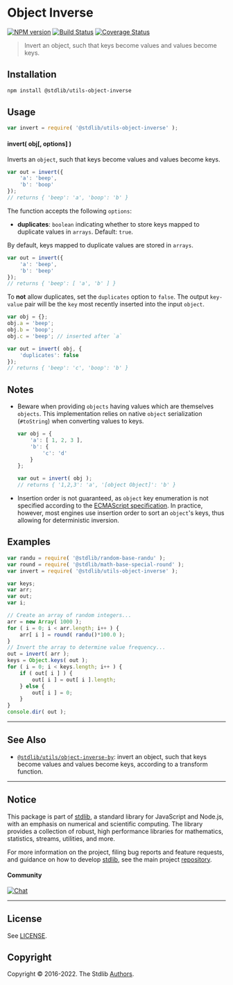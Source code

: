 <!--

@license Apache-2.0

Copyright (c) 2018 The Stdlib Authors.

Licensed under the Apache License, Version 2.0 (the "License");
you may not use this file except in compliance with the License.
You may obtain a copy of the License at

   http://www.apache.org/licenses/LICENSE-2.0

Unless required by applicable law or agreed to in writing, software
distributed under the License is distributed on an "AS IS" BASIS,
WITHOUT WARRANTIES OR CONDITIONS OF ANY KIND, either express or implied.
See the License for the specific language governing permissions and
limitations under the License.

-->

# Object Inverse

[![NPM version][npm-image]][npm-url] [![Build Status][test-image]][test-url] [![Coverage Status][coverage-image]][coverage-url] <!-- [![dependencies][dependencies-image]][dependencies-url] -->

> Invert an object, such that keys become values and values become keys.

<section class="installation">

## Installation

```bash
npm install @stdlib/utils-object-inverse
```

</section>

<section class="usage">

## Usage

```javascript
var invert = require( '@stdlib/utils-object-inverse' );
```

#### invert( obj\[, options] )

Inverts an `object`, such that keys become values and values become keys.

```javascript
var out = invert({
    'a': 'beep',
    'b': 'boop'
});
// returns { 'beep': 'a', 'boop': 'b' }
```

The function accepts the following `options`:

-   **duplicates**: `boolean` indicating whether to store keys mapped to duplicate values in `arrays`. Default: `true`.

By default, keys mapped to duplicate values are stored in `arrays`.

```javascript
var out = invert({
    'a': 'beep',
    'b': 'beep'
});
// returns { 'beep': [ 'a', 'b' ] }
```

To **not** allow duplicates, set the `duplicates` option to `false`. The output `key-value` pair will be the `key` most recently inserted into the input `object`.

```javascript
var obj = {};
obj.a = 'beep';
obj.b = 'boop';
obj.c = 'beep'; // inserted after `a`

var out = invert( obj, {
    'duplicates': false
});
// returns { 'beep': 'c', 'boop': 'b' }
```

</section>

<!-- /.usage -->

<section class="notes">

## Notes

-   Beware when providing `objects` having values which are themselves `objects`. This implementation relies on native `object` serialization (`#toString`) when converting values to keys.

    ```javascript
    var obj = {
        'a': [ 1, 2, 3 ],
        'b': {
            'c': 'd'
        }
    };

    var out = invert( obj );
    // returns { '1,2,3': 'a', '[object Object]': 'b' }
    ```

-   Insertion order is not guaranteed, as `object` key enumeration is not specified according to the [ECMAScript specification][ecma-262-for-in]. In practice, however, most engines use insertion order to sort an `object`'s keys, thus allowing for deterministic inversion.

</section>

<!-- /.notes -->

<section class="examples">

## Examples

<!-- eslint no-undef: "error" -->

```javascript
var randu = require( '@stdlib/random-base-randu' );
var round = require( '@stdlib/math-base-special-round' );
var invert = require( '@stdlib/utils-object-inverse' );

var keys;
var arr;
var out;
var i;

// Create an array of random integers...
arr = new Array( 1000 );
for ( i = 0; i < arr.length; i++ ) {
    arr[ i ] = round( randu()*100.0 );
}
// Invert the array to determine value frequency...
out = invert( arr );
keys = Object.keys( out );
for ( i = 0; i < keys.length; i++ ) {
    if ( out[ i ] ) {
        out[ i ] = out[ i ].length;
    } else {
        out[ i ] = 0;
    }
}
console.dir( out );
```

</section>

<!-- /.examples -->

<!-- Section for related `stdlib` packages. Do not manually edit this section, as it is automatically populated. -->

<section class="related">

* * *

## See Also

-   <span class="package-name">[`@stdlib/utils/object-inverse-by`][@stdlib/utils/object-inverse-by]</span><span class="delimiter">: </span><span class="description">invert an object, such that keys become values and values become keys, according to a transform function.</span>

</section>

<!-- /.related -->

<!-- Section for all links. Make sure to keep an empty line after the `section` element and another before the `/section` close. -->


<section class="main-repo" >

* * *

## Notice

This package is part of [stdlib][stdlib], a standard library for JavaScript and Node.js, with an emphasis on numerical and scientific computing. The library provides a collection of robust, high performance libraries for mathematics, statistics, streams, utilities, and more.

For more information on the project, filing bug reports and feature requests, and guidance on how to develop [stdlib][stdlib], see the main project [repository][stdlib].

#### Community

[![Chat][chat-image]][chat-url]

---

## License

See [LICENSE][stdlib-license].


## Copyright

Copyright &copy; 2016-2022. The Stdlib [Authors][stdlib-authors].

</section>

<!-- /.stdlib -->

<!-- Section for all links. Make sure to keep an empty line after the `section` element and another before the `/section` close. -->

<section class="links">

[npm-image]: http://img.shields.io/npm/v/@stdlib/utils-object-inverse.svg
[npm-url]: https://npmjs.org/package/@stdlib/utils-object-inverse

[test-image]: https://github.com/stdlib-js/utils-object-inverse/actions/workflows/test.yml/badge.svg
[test-url]: https://github.com/stdlib-js/utils-object-inverse/actions/workflows/test.yml

[coverage-image]: https://img.shields.io/codecov/c/github/stdlib-js/utils-object-inverse/main.svg
[coverage-url]: https://codecov.io/github/stdlib-js/utils-object-inverse?branch=main

<!--

[dependencies-image]: https://img.shields.io/david/stdlib-js/utils-object-inverse.svg
[dependencies-url]: https://david-dm.org/stdlib-js/utils-object-inverse/main

-->

[umd]: https://github.com/umdjs/umd
[es-module]: https://developer.mozilla.org/en-US/docs/Web/JavaScript/Guide/Modules

[deno-url]: https://github.com/stdlib-js/utils-object-inverse/tree/deno
[umd-url]: https://github.com/stdlib-js/utils-object-inverse/tree/umd
[esm-url]: https://github.com/stdlib-js/utils-object-inverse/tree/esm

[chat-image]: https://img.shields.io/gitter/room/stdlib-js/stdlib.svg
[chat-url]: https://gitter.im/stdlib-js/stdlib/

[stdlib]: https://github.com/stdlib-js/stdlib

[stdlib-authors]: https://github.com/stdlib-js/stdlib/graphs/contributors

[stdlib-license]: https://raw.githubusercontent.com/stdlib-js/utils-object-inverse/main/LICENSE

[ecma-262-for-in]: http://www.ecma-international.org/ecma-262/5.1/#sec-12.6.4

<!-- <related-links> -->

[@stdlib/utils/object-inverse-by]: https://www.npmjs.com/package/@stdlib/utils-object-inverse-by

<!-- </related-links> -->

</section>

<!-- /.links -->
